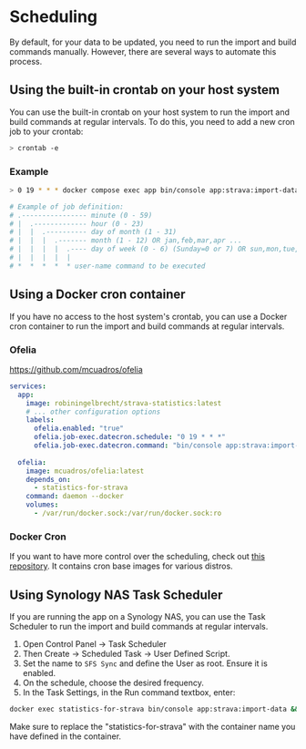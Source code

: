 # Scheduling

By default, for your data to be updated, you need to run the import and build commands manually.
However, there are several ways to automate this process.

## Using the built-in crontab on your host system

You can use the built-in crontab on your host system to run the import and build commands at regular intervals.
To do this, you need to add a new cron job to your crontab:

```bash
> crontab -e
```

### Example

```bash
> 0 19 * * * docker compose exec app bin/console app:strava:import-data && docker compose exec app bin/console app:strava:build-files
```

```bash
# Example of job definition:
# .---------------- minute (0 - 59)
# |  .------------- hour (0 - 23)
# |  |  .---------- day of month (1 - 31)
# |  |  |  .------- month (1 - 12) OR jan,feb,mar,apr ...
# |  |  |  |  .---- day of week (0 - 6) (Sunday=0 or 7) OR sun,mon,tue,wed,thu,fri,sat
# |  |  |  |  |
# *  *  *  *  * user-name command to be executed
```

## Using a Docker cron container

If you have no access to the host system's crontab,
you can use a Docker cron container to run the import and build commands at regular intervals.

### Ofelia

https://github.com/mcuadros/ofelia

```yml
services:
  app:
    image: robiningelbrecht/strava-statistics:latest
    # ... other configuration options
    labels:
      ofelia.enabled: "true"
      ofelia.job-exec.datecron.schedule: "0 19 * * *"
      ofelia.job-exec.datecron.command: "bin/console app:strava:import-data && bin/console app:strava:build-files"
      
  ofelia:
    image: mcuadros/ofelia:latest
    depends_on:
      - statistics-for-strava
    command: daemon --docker
    volumes:
      - /var/run/docker.sock:/var/run/docker.sock:ro
```

### Docker Cron

If you want to have more control over the scheduling, check out [this repository](https://github.com/AnalogJ/docker-cron).
It contains cron base images for various distros.

## Using Synology NAS Task Scheduler

If you are running the app on a Synology NAS,
you can use the Task Scheduler to run the import and build commands at regular intervals.

1. Open Control Panel -> Task Scheduler
2. Then Create -> Scheduled Task -> User Defined Script.
3. Set the name to `SFS Sync` and define the User as root. Ensure it is enabled.
4. On the schedule, choose the desired frequency.
5. In the Task Settings, in the Run command textbox, enter:

```bash
docker exec statistics-for-strava bin/console app:strava:import-data && docker exec statistics-for-strava bin/console app:strava:build-files
```

<div class="alert important">
Make sure to replace the "statistics-for-strava" with the container name you have defined in the container.
</div>
